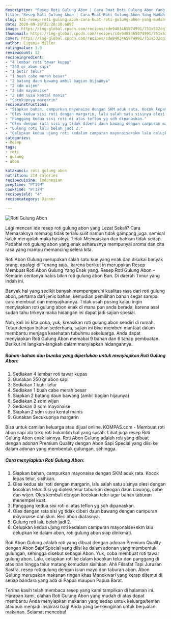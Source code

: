 ```yaml
---
description: "Resep Roti Gulung Abon | Cara Buat Roti Gulung Abon Yang Mudah Dan Praktis"
title: "Resep Roti Gulung Abon | Cara Buat Roti Gulung Abon Yang Mudah Dan Praktis"
slug: 431-resep-roti-gulung-abon-cara-buat-roti-gulung-abon-yang-mudah-dan-praktis
date: 2020-09-28T22:28:10.689Z
image: https://img-global.cpcdn.com/recipes/cde9403465874991/751x532cq70/roti-gulung-abon-foto-resep-utama.jpg
thumbnail: https://img-global.cpcdn.com/recipes/cde9403465874991/751x532cq70/roti-gulung-abon-foto-resep-utama.jpg
cover: https://img-global.cpcdn.com/recipes/cde9403465874991/751x532cq70/roti-gulung-abon-foto-resep-utama.jpg
author: Eugenia Miller
ratingvalue: 3.9
reviewcount: 12
recipeingredient:
- "4 lembar roti tawar kupas"
- "250 gr abon sapi"
- "1 butir telur"
- "1 buah cabe merah besar"
- "2 batang daun bawang ambil bagian hijaunya"
- "2 sdm wijen"
- "3 sdm mayonaise"
- "2 sdm susu kental manis"
- "Secukupnya margarin"
recipeinstructions:
- "Siapkan bahan, campurkan mayonaise dengan SKM aduk rata. Kocok lepas telur, sisihkan."
- "Oles kedua sisi roti dengan margarin, lalu salah satu sisinya olesi dengan kocokan telur. Sisi yg diolesi telur taburkan dengan daun bawang, cabe dan wijen. Oles kembali dengan kocokan telur agar bahan taburan menempel kuat."
- "Panggang kedua sisi roti di atas teflon yg sdh dipanaskan."
- "Oles dengan rata sisi yg tidak diberi daun bawang dengan campuran mayonaise dan skm. Beri abon diatasnya."
- "Gulung roti lalu belah jadi 2."
- "Celupkan kedua ujung roti kedalam campuran mayonaise+skm lalu celupkan ke dalam abon, roti gulung abon siap dinikmati."
categories:
- Resep
tags:
- roti
- gulung
- abon

katakunci: roti gulung abon 
nutrition: 214 calories
recipecuisine: Indonesian
preptime: "PT15M"
cooktime: "PT37M"
recipeyield: "4"
recipecategory: Dinner

---
```



![Roti Gulung Abon](https://img-global.cpcdn.com/recipes/cde9403465874991/751x532cq70/roti-gulung-abon-foto-resep-utama.jpg)

Lagi mencari ide resep roti gulung abon yang Lezat Sekali? Cara Memasaknya memang tidak terlalu sulit namun tidak gampang juga. semisal salah mengolah maka hasilnya Tidak Memuaskan dan bahkan tidak sedap. Padahal roti gulung abon yang enak seharusnya mempunyai aroma dan cita rasa yang mampu memancing selera kita.

Roti Abon Gulung merupakan salah satu kue yang enak dan disukai banyak orang. apalagi di Tenang saja…karena berikut in merupakan Resep Membuat Roti Abon Gulung Yang Enak yang. Resep Roti Gulung Abon - Kemarin ceritanya habis bikin roti gulung abon Bun. Di daerah Timur yang indah ini.

Banyak hal yang sedikit banyak mempengaruhi kualitas rasa dari roti gulung abon, pertama dari jenis bahan, kemudian pemilihan bahan segar sampai cara membuat dan menyajikannya. Tidak usah pusing kalau ingin menyiapkan roti gulung abon enak di mana pun anda berada, karena asal sudah tahu triknya maka hidangan ini dapat jadi sajian spesial.


Nah, kali ini kita coba, yuk, kreasikan roti gulung abon sendiri di rumah. Tetap dengan bahan sederhana, sajian ini bisa memberi manfaat dalam membantu menjaga kesehatan tubuhmu sekeluarga. Anda dapat menyiapkan Roti Gulung Abon memakai 9 bahan dan 6 tahap pembuatan. Berikut ini langkah-langkah dalam menyiapkan hidangannya.

<!--inarticleads1-->

##### Bahan-bahan dan bumbu yang diperlukan untuk menyiapkan Roti Gulung Abon:

1. Sediakan 4 lembar roti tawar kupas
1. Gunakan 250 gr abon sapi
1. Sediakan 1 butir telur
1. Sediakan 1 buah cabe merah besar
1. Siapkan 2 batang daun bawang (ambil bagian hijaunya)
1. Sediakan 2 sdm wijen
1. Sediakan 3 sdm mayonaise
1. Siapkan 2 sdm susu kental manis
1. Gunakan Secukupnya margarin


Bisa untuk camilan keluarga atau dijual online. KOMPAS.com - Membuat roti abon sapi ala toko roti bukanlah hal yang susah. Lihat juga resep Roti Gulung Abon enak lainnya. Roti Abon Gulung adalah roti yang dibuat dengan adonan Premium Quality dengan Abon Sapi Special yang diisi ke dalam adonan yang membentuk gulungan, sehingga. 

<!--inarticleads2-->

##### Cara menyiapkan Roti Gulung Abon:

1. Siapkan bahan, campurkan mayonaise dengan SKM aduk rata. Kocok lepas telur, sisihkan.
1. Oles kedua sisi roti dengan margarin, lalu salah satu sisinya olesi dengan kocokan telur. Sisi yg diolesi telur taburkan dengan daun bawang, cabe dan wijen. Oles kembali dengan kocokan telur agar bahan taburan menempel kuat.
1. Panggang kedua sisi roti di atas teflon yg sdh dipanaskan.
1. Oles dengan rata sisi yg tidak diberi daun bawang dengan campuran mayonaise dan skm. Beri abon diatasnya.
1. Gulung roti lalu belah jadi 2.
1. Celupkan kedua ujung roti kedalam campuran mayonaise+skm lalu celupkan ke dalam abon, roti gulung abon siap dinikmati.


Roti Abon Gulung adalah roti yang dibuat dengan adonan Premium Quality dengan Abon Sapi Special yang diisi ke dalam adonan yang membentuk gulungan, sehingga disebut sebagai Abon. Yuk, coba membuat roti tawar gulung abon. Lalu, celupkan roti ke dalam kocokan telur dan panggang di atas pan hingga telur matang kemudian sisihkan. Ahli Filsafat Tapi Jurusan Sastra. resep roti gulung dengan isian mayo dan taburan abon. Abon Gulung merupakan makanan ringan khas Manokwari yang kerap ditemui di setiap bandara yang ada di Papua maupun Papua Barat. 

Terima kasih telah membaca resep yang kami tampilkan di halaman ini. Harapan kami, olahan Roti Gulung Abon yang mudah di atas dapat membantu Anda menyiapkan makanan yang sedap untuk keluarga/teman ataupun menjadi inspirasi bagi Anda yang berkeinginan untuk berjualan makanan. Selamat mencoba!
